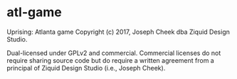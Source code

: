 # atl-game
Uprising: Atlanta game
Copyright (c) 2017, Joseph Cheek dba Ziquid Design Studio.

Dual-licensed under GPLv2 and commercial.  Commercial licenses do not require sharing source code but do require a written agreement from a principal of Ziquid Design Studio (i.e., Joseph Cheek).
